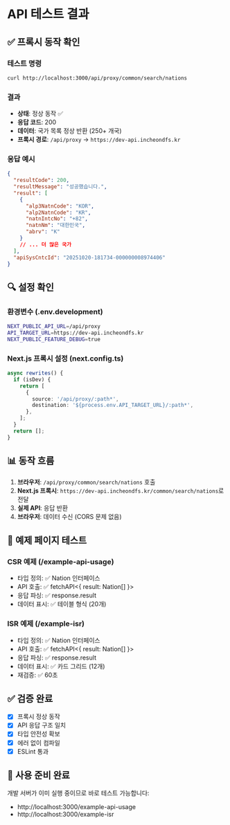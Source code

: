 # API 테스트 결과

## ✅ 프록시 동작 확인

### 테스트 명령

```bash
curl http://localhost:3000/api/proxy/common/search/nations
```

### 결과

- **상태**: 정상 동작 ✅
- **응답 코드**: 200
- **데이터**: 국가 목록 정상 반환 (250+ 개국)
- **프록시 경로**: `/api/proxy` → `https://dev-api.incheondfs.kr`

### 응답 예시

```json
{
  "resultCode": 200,
  "resultMessage": "성공했습니다.",
  "result": [
    {
      "alp3NatnCode": "KOR",
      "alp2NatnCode": "KR",
      "natnIntcNo": "+82",
      "natnNm": "대한민국",
      "abrv": "K"
    }
    // ... 더 많은 국가
  ],
  "apiSysCntcId": "20251020-181734-000000008974406"
}
```

## 🔍 설정 확인

### 환경변수 (.env.development)

```bash
NEXT_PUBLIC_API_URL=/api/proxy
API_TARGET_URL=https://dev-api.incheondfs.kr
NEXT_PUBLIC_FEATURE_DEBUG=true
```

### Next.js 프록시 설정 (next.config.ts)

```typescript
async rewrites() {
  if (isDev) {
    return [
      {
        source: '/api/proxy/:path*',
        destination: '${process.env.API_TARGET_URL}/:path*',
      },
    ];
  }
  return [];
}
```

## 📊 동작 흐름

1. **브라우저**: `/api/proxy/common/search/nations` 호출
2. **Next.js 프록시**: `https://dev-api.incheondfs.kr/common/search/nations`로 전달
3. **실제 API**: 응답 반환
4. **브라우저**: 데이터 수신 (CORS 문제 없음)

## 🎯 예제 페이지 테스트

### CSR 예제 (/example-api-usage)

- 타입 정의: ✅ Nation 인터페이스
- API 호출: ✅ fetchAPI<{ result: Nation[] }>
- 응답 파싱: ✅ response.result
- 데이터 표시: ✅ 테이블 형식 (20개)

### ISR 예제 (/example-isr)

- 타입 정의: ✅ Nation 인터페이스
- API 호출: ✅ fetchAPI<{ result: Nation[] }>
- 응답 파싱: ✅ response.result
- 데이터 표시: ✅ 카드 그리드 (12개)
- 재검증: ✅ 60초

## ✅ 검증 완료

- [x] 프록시 정상 동작
- [x] API 응답 구조 일치
- [x] 타입 안전성 확보
- [x] 에러 없이 컴파일
- [x] ESLint 통과

## 🚀 사용 준비 완료

개발 서버가 이미 실행 중이므로 바로 테스트 가능합니다:

- http://localhost:3000/example-api-usage
- http://localhost:3000/example-isr

